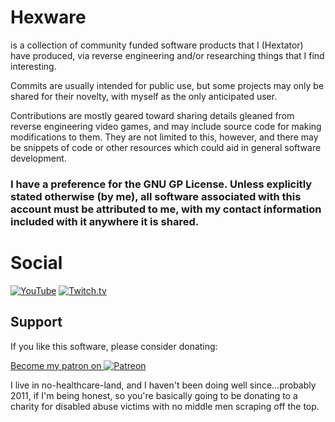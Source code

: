 # Hexware

is a collection of community funded software products that I (Hextator) have produced, via reverse engineering and/or researching things that I find interesting.

Commits are usually intended for public use, but some projects may only be shared for their novelty, with myself as the only anticipated user.

Contributions are mostly geared toward sharing details gleaned from reverse engineering video games, and may include source code for making modifications to them.
They are not limited to this, however, and there may be snippets of code or other resources which could aid in general software development.

### I have a preference for the GNU GP License. **Unless explicitly stated otherwise (by me), all software associated with this account must be attributed to me, with my contact information included with it anywhere it is shared.**

# Social

[![YouTube](https://i.imgur.com/VOPtrLv.png)](http://www.youtube.com/7eld)
[![Twitch.tv](https://i.imgur.com/3n7B4mz.png)](https://www.twitch.tv/hextator)

## Support

If you like this software, please consider donating:

<!-- Shield version of PayPal link
[![Donate](https://img.shields.io/badge/Donate-PayPal-green.svg)](https://www.paypal.com/cgi-bin/webscr?cmd=_s-xclick&hosted_button_id=EL8TGBR6SFH86) -->

<!-- Button version of PayPal link
[![Donate](https://www.paypalobjects.com/en_US/i/btn/btn_donateCC_LG.gif)](https://www.paypal.com/cgi-bin/webscr?cmd=_s-xclick&hosted_button_id=EL8TGBR6SFH86) -->

<!-- Patreon link -->
[Become my patron on ![P](https://i.imgur.com/5URQWRR.png)atreon](https://www.patreon.com/hextator)

I live in no-healthcare-land, and I haven't been doing well since...probably 2011, if I'm being honest, so you're basically going to be donating to a charity for disabled abuse victims with no middle men scraping off the top.
